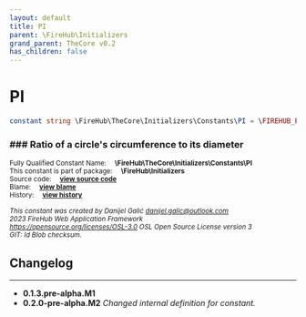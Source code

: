 ```yaml
---
layout: default
title: PI
parent: \FireHub\Initializers
grand_parent: TheCore v0.2
has_children: false
---
```


<link rel="stylesheet" type="text/css" href="/css/style.css" />

# PI

```php
constant string \FireHub\TheCore\Initializers\Constants\PI = \FIREHUB_PI
```

### ### Ratio of a circle's circumference to its diameter

<sub>Fully Qualified Constant Name:  **\FireHub\TheCore\Initializers\Constants\PI**</sub><br>
<sub>This constant is part of package:  **\FireHub\Initializers**</sub><br>
<sub>Source code:  **[view source code](https://github.com/The-FireHub-Project/TheCore/blob/v1.0/src/initializers/constants/math.php#L34)**</sub><br>
<sub>Blame:  **[view blame](https://github.com/The-FireHub-Project/TheCore/blame/v1.0/src/initializers/constants/math.php)**</sub><br>
<sub>History:  **[view history](https://github.com/The-FireHub-Project/TheCore/commits/v1.0/src/initializers/constants/math.php)**</sub><br>

<sub>_This constant was created by Danijel Galić <danijel.galic@outlook.com>_</sub><br>
<sub>_2023 FireHub Web Application Framework_</sub><br>
<sub>_<https://opensource.org/licenses/OSL-3.0> OSL Open Source License version 3_</sub><br>
<sub>_GIT: $Id$ Blob checksum._</sub><br>

## Changelog
***

* **0.1.3.pre-alpha.M1** 
* **0.2.0-pre-alpha.M2** _Changed internal definition for constant._

